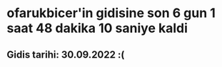 # ofarukbicer'in gidisine son 6 gun 1 saat 48 dakika 10 saniye kaldi

## Gidis tarihi: 30.09.2022 :(